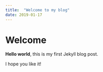 ```yaml
---
title:  "Welcome to my blog"  
date: 2019-01-17
---
```


# Welcome

**Hello world**, this is my first Jekyll blog post.

I hope you like it!

